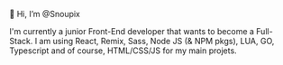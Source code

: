 👋 Hi, I’m @Snoupix

I'm currently a junior Front-End developer that wants to become a Full-Stack. I am using React, Remix, Sass, Node JS (& NPM pkgs), LUA, GO, Typescript and of course, HTML/CSS/JS for my main projets.
